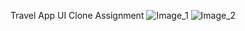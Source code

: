 Travel App UI Clone Assignment
![Image_1](https://user-images.githubusercontent.com/62950811/216991647-81d65813-0533-4a12-a013-0feb685da571.png)
![Image_2](https://user-images.githubusercontent.com/62950811/216991654-d27d7fef-3852-4dee-91bd-61ed4cd223d1.png)
